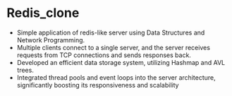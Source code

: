 # Redis_clone
* Simple application of redis-like server using Data Structures and Network Programming.
* Multiple clients connect to a single server, and the server receives requests from TCP connections and sends responses back.
* Developed an efficient data storage system, utilizing Hashmap and AVL trees. 
* Integrated thread pools and event loops into the server architecture, significantly boosting its responsiveness and scalability
